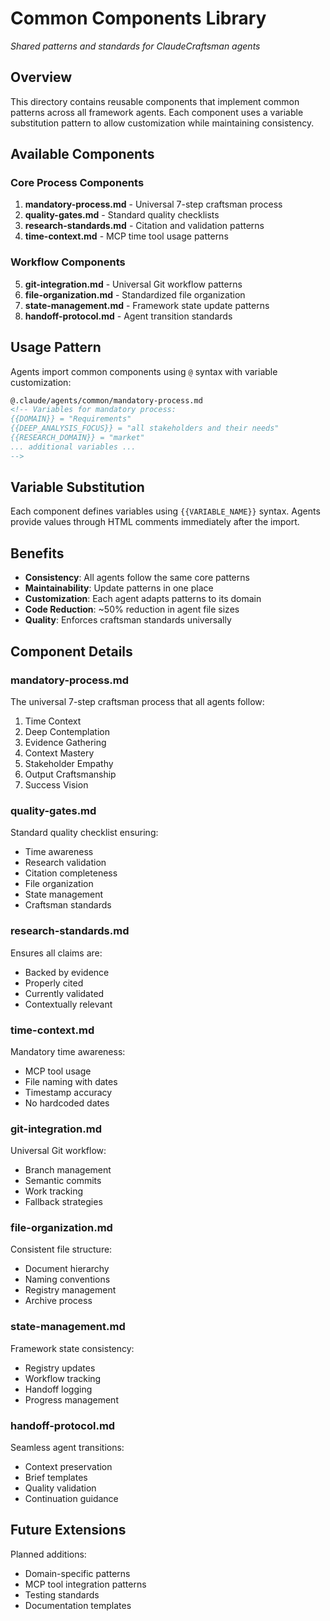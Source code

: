 # Common Components Library
*Shared patterns and standards for ClaudeCraftsman agents*

## Overview
This directory contains reusable components that implement common patterns across all framework agents. Each component uses a variable substitution pattern to allow customization while maintaining consistency.

## Available Components

### Core Process Components
1. **mandatory-process.md** - Universal 7-step craftsman process
2. **quality-gates.md** - Standard quality checklists
3. **research-standards.md** - Citation and validation patterns
4. **time-context.md** - MCP time tool usage patterns

### Workflow Components
5. **git-integration.md** - Universal Git workflow patterns
6. **file-organization.md** - Standardized file organization
7. **state-management.md** - Framework state update patterns
8. **handoff-protocol.md** - Agent transition standards

## Usage Pattern
Agents import common components using `@` syntax with variable customization:

```markdown
@.claude/agents/common/mandatory-process.md
<!-- Variables for mandatory process:
{{DOMAIN}} = "Requirements"
{{DEEP_ANALYSIS_FOCUS}} = "all stakeholders and their needs"
{{RESEARCH_DOMAIN}} = "market"
... additional variables ...
-->
```

## Variable Substitution
Each component defines variables using `{{VARIABLE_NAME}}` syntax. Agents provide values through HTML comments immediately after the import.

## Benefits
- **Consistency**: All agents follow the same core patterns
- **Maintainability**: Update patterns in one place
- **Customization**: Each agent adapts patterns to its domain
- **Code Reduction**: ~50% reduction in agent file sizes
- **Quality**: Enforces craftsman standards universally

## Component Details

### mandatory-process.md
The universal 7-step craftsman process that all agents follow:
1. Time Context
2. Deep Contemplation
3. Evidence Gathering
4. Context Mastery
5. Stakeholder Empathy
6. Output Craftsmanship
7. Success Vision

### quality-gates.md
Standard quality checklist ensuring:
- Time awareness
- Research validation
- Citation completeness
- File organization
- State management
- Craftsman standards

### research-standards.md
Ensures all claims are:
- Backed by evidence
- Properly cited
- Currently validated
- Contextually relevant

### time-context.md
Mandatory time awareness:
- MCP tool usage
- File naming with dates
- Timestamp accuracy
- No hardcoded dates

### git-integration.md
Universal Git workflow:
- Branch management
- Semantic commits
- Work tracking
- Fallback strategies

### file-organization.md
Consistent file structure:
- Document hierarchy
- Naming conventions
- Registry management
- Archive process

### state-management.md
Framework state consistency:
- Registry updates
- Workflow tracking
- Handoff logging
- Progress management

### handoff-protocol.md
Seamless agent transitions:
- Context preservation
- Brief templates
- Quality validation
- Continuation guidance

## Future Extensions
Planned additions:
- Domain-specific patterns
- MCP tool integration patterns
- Testing standards
- Documentation templates
